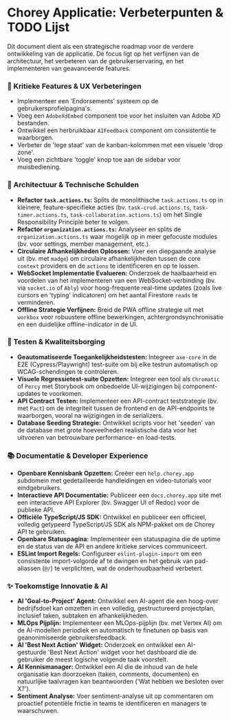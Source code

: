 # Chorey Applicatie: Verbeterpunten & TODO Lijst

Dit document dient als een strategische roadmap voor de verdere ontwikkeling van de applicatie. De focus ligt op het verfijnen van de architectuur, het verbeteren van de gebruikerservaring, en het implementeren van geavanceerde features.

### 🚀 Kritieke Features & UX Verbeteringen

-   Implementeer een 'Endorsements' systeem op de gebruikersprofielpagina's.
-   Voeg een `AdobeXdEmbed` component toe voor het insluiten van Adobe XD bestanden.
-   Ontwikkel een herbruikbaar `AIFeedback` component om consistentie te waarborgen.
-   Verbeter de 'lege staat' van de kanban-kolommen met een visuele 'drop zone'.
-   Voeg een zichtbare 'toggle' knop toe aan de sidebar voor muisbediening.

### 🧹 Architectuur & Technische Schulden

-   **Refactor `task.actions.ts`:** Splits de monolithische `task.actions.ts` op in kleinere, feature-specifieke acties (bv. `task-crud.actions.ts`, `task-timer.actions.ts`, `task-collaboration.actions.ts`) om het Single Responsibility Principle beter te volgen.
-   **Refactor `organization.actions.ts`:** Analyseer en splits de `organization.actions.ts` waar mogelijk op in meer gefocuste modules (bv. voor settings, member management, etc.).
-   **Circulaire Afhankelijkheden Oplossen:** Voer een diepgaande analyse uit (bv. met `madge`) om circulaire afhankelijkheden tussen de core `context` providers en de `actions` te identificeren en op te lossen.
-   **WebSocket Implementatie Evalueren:** Onderzoek de haalbaarheid en voordelen van het implementeren van een WebSocket-verbinding (bv. via `socket.io` of `Ably`) voor hoog-frequente real-time updates (zoals live cursors en 'typing' indicatoren) om het aantal Firestore `reads` te verminderen.
-   **Offline Strategie Verfijnen:** Breid de PWA offline strategie uit met `workbox` voor robuustere offline bewerkingen, achtergrondsynchronisatie en een duidelijke offline-indicator in de UI.

### 🧪 Testen & Kwaliteitsborging

-   **Geautomatiseerde Toegankelijkheidstesten:** Integreer `axe-core` in de E2E (Cypress/Playwright) test-suite om bij elke testrun automatisch op WCAG-schendingen te controleren.
-   **Visuele Regressietest-suite Opzetten:** Integreer een tool als `Chromatic` of `Percy` met Storybook om onbedoelde UI-wijzigingen bij component-updates te voorkomen.
-   **API Contract Testen:** Implementeer een API-contract teststrategie (bv. met `Pact`) om de integriteit tussen de frontend en de API-endpoints te waarborgen, vooral na wijzigingen in de serializers.
-   **Database Seeding Strategie:** Ontwikkel scripts voor het 'seeden' van de database met grote hoeveelheden realistische data voor het uitvoeren van betrouwbare performance- en load-tests.

### 📚 Documentatie & Developer Experience

-   **Openbare Kennisbank Opzetten:** Creëer een `help.chorey.app` subdomein met gedetailleerde handleidingen en video-tutorials voor eindgebruikers.
-   **Interactieve API Documentatie:** Publiceer een `docs.chorey.app` site met een interactieve API Explorer (bv. Swagger UI of Redoc) voor de publieke API.
-   **Officiële TypeScript/JS SDK:** Ontwikkel en publiceer een officieel, volledig getypeerd TypeScript/JS SDK als NPM-pakket om de Chorey API te gebruiken.
-   **Openbare Statuspagina:** Implementeer een statuspagina die de uptime en de status van de API en andere kritieke services communiceert.
-   **ESLint Import Regels:** Configureer `eslint-plugin-import` om een consistente import-volgorde af te dwingen en het gebruik van pad-aliassen (`@/`) te verplichten, wat de onderhoudbaarheid verbetert.

### ✨ Toekomstige Innovatie & AI

-   **AI 'Goal-to-Project' Agent:** Ontwikkel een AI-agent die een hoog-over bedrijfsdoel kan omzetten in een volledig, gestructureerd projectplan, inclusief taken, subtaken en afhankelijkheden.
-   **MLOps Pijplijn:** Implementeer een MLOps-pijplijn (bv. met Vertex AI) om de AI-modellen periodiek en automatisch te finetunen op basis van geanonimiseerde gebruikersfeedback.
-   **AI 'Best Next Action' Widget:** Onderzoek en ontwikkel een AI-gestuurde 'Best Next Action' widget voor het dashboard die de gebruiker de meest logische volgende taak voorstelt.
-   **AI Kennismanager:** Ontwikkel een AI die de inhoud van de hele organisatie kan doorzoeken (taken, comments, documenten) en natuurlijke taalvragen kan beantwoorden ('Wat hebben we besloten over X?').
-   **Sentiment Analyse:** Voer sentiment-analyse uit op commentaren om proactief potentiële frictie in teams te identificeren en managers te waarschuwen.
